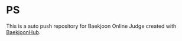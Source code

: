 # PS
This is a auto push repository for Baekjoon Online Judge created with [BaekjoonHub](https://github.com/BaekjoonHub/BaekjoonHub).



